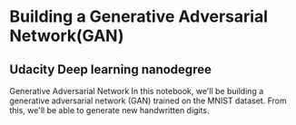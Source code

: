 # Building a Generative Adversarial Network(GAN)
## Udacity Deep learning nanodegree

Generative Adversarial Network
In this notebook, we'll be building a generative adversarial network (GAN) trained on the MNIST dataset. From this, we'll be able to generate new handwritten digits.
